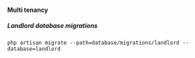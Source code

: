 #### Multi tenancy

##### Landlord database migrations
`php artisan migrate --path=database/migrations/landlord --database=landlord `

